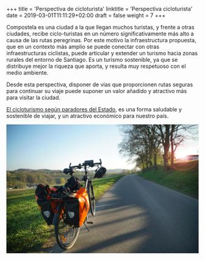 +++
title = 'Perspectiva de cicloturista'
linktitle = 'Perspectiva cicloturista'
date = 2019-03-01T11:11:29+02:00
draft = false
weight = 7
+++

Compostela es una ciudad a la que llegan muchos turistas, y frente a otras ciudades, recibe ciclo-turistas en un número significativamente más alto a causa de las rutas peregrinas. Por este motivo la infraestructura propuesta, que en un contexto más amplio se puede conectar con otras infraestructuras ciclistas, puede articular y extender un turismo hacia zonas rurales del entorno de Santiago. Es un turismo sostenible, ya que se distribuye mejor la riqueza que aporta, y resulta muy respetuoso con el medio ambiente.

Desde esta perspectiva, disponer de vías que proporcionen rutas seguras para continuar su viaje puede suponer un valor añadido y atractivo más para visitar la ciudad.

[El cicloturismo según paradores del Estado][1], es una forma saludable y sostenible de viajar, y un atractivo económico para nuestro país.

![Cicloturismo en Paradores. fuente: paradores](img/cabecera-cicloturismo-paradores.jpg)

[1]: https://paradores.es/es/cicloturismo-en-paradores 'Cicloturismo en Paradores'
